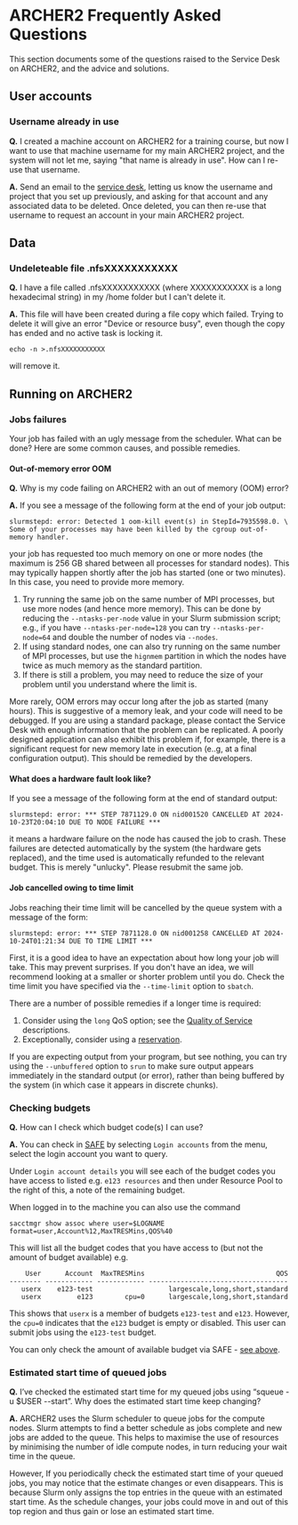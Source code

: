 # ARCHER2 Frequently Asked Questions

This section documents some of the questions raised to the Service Desk on ARCHER2, and the advice and solutions.

## User accounts

### Username already in use
**Q.** I created a machine account on ARCHER2 for a training course, but now I want to use that machine username for my main ARCHER2 project, and the system will not let me, saying "that name is already in use".  How can I re-use that username.

**A.**  Send an email to the [service desk](mailto:support@archer2.ac.uk), letting us know the username and project that you set up previously, and asking for that account and any associated data to be deleted.  Once deleted, you can then re-use that username to request an account in your main ARCHER2 project.

## Data


### Undeleteable file .nfsXXXXXXXXXXX

**Q.**  I have a file called .nfsXXXXXXXXXXX (where XXXXXXXXXXX is a long hexadecimal string) in my /home folder but I can't delete it.

**A.** This file will have been created during a file copy which failed.  Trying to delete it will give an error "Device or resource busy", even though the copy has ended and no active task is locking it.

`echo -n >.nfsXXXXXXXXXXX`

will remove it.

## Running on ARCHER2

### Jobs failures

Your job has failed with an ugly message from the scheduler. What can be done?
Here are some common causes, and possible remedies.


#### Out-of-memory error OOM

**Q.** Why is my code failing on ARCHER2 with an out of memory (OOM) error?

**A.** If you see a message of the following form at the end of your job
output:
```
slurmstepd: error: Detected 1 oom-kill event(s) in StepId=7935598.0. \
Some of your processes may have been killed by the cgroup out-of-memory handler.
```
your job has requested too much memory on one or more nodes (the maximum
is 256 GB shared between all processes for standard nodes). This may
typically happen shortly after the job has started (one or two minutes).
In this case, you need to provide more memory.

1. Try running the same job on the same number of MPI processes, but
use more nodes (and hence more memory).  This can be done by reducing
the `--ntasks-per-node` value in your Slurm submission script; e.g.,
if you have `--ntasks-per-node=128` you can try `--ntasks-per-node=64`
and double the number of nodes via `--nodes`.
2. If using standard nodes, one can also try running on the
same number of MPI processes, but use the ``hignmem`` partition in
which the nodes have twice as much memory as the standard partition.
3. If there is still a problem, you may need to reduce the size of
your problem until you understand where the limit is.

More rarely, OOM errors may occur long after the job as started (many hours).
This is suggestive of a memory leak, and your code will need to be debugged.
If you are using a standard package, please contact the Service Desk with
enough information that the problem can be replicated. A poorly designed
application can also exhibit this problem if, for example, there is a
significant request for new memory late in execution (e..g, at a final
configuration output). This should be remedied by the developers.

#### What does a hardware fault look like?

If you see a message of the following form at the end of standard
output:
```
slurmstepd: error: *** STEP 7871129.0 ON nid001520 CANCELLED AT 2024-10-23T20:04:10 DUE TO NODE FAILURE ***
```
it means a hardware failure on the node has caused the job to crash.
These failures are detected automatically by the system (the hardware
gets replaced), and the time used is automatically refunded to the
relevant budget. This is merely "unlucky". Please resubmit the same job.

#### Job cancelled owing to time limit

Jobs reaching their time limit will be cancelled by the queue system
with a message of the form:
```
slurmstepd: error: *** STEP 7871128.0 ON nid001258 CANCELLED AT 2024-10-24T01:21:34 DUE TO TIME LIMIT ***
```
First, it is a good idea to have an expectation about how long your job
will take. This may prevent surprises. If you don't have an idea, we
will recommend looking at a smaller or shorter problem until you do.
Check the time limit you have specified via the `--time-limit` option
to `sbatch`.

There are a number of possible remedies if a longer time is required:

1. Consider using the `long` QoS option; see the [Quality of Service](../user-guide/scheduler.md/#quality-of-service-qos) descriptions.
2. Exceptionally, consider using a [reservation](../user-guide/scheduler.md/#reservations).

If you are expecting output from your program, but see nothing, you can try
using the `--unbuffered` option to `srun` to make sure output appears
immediately in the standard output (or error), rather than being
buffered by the system (in which case it appears in discrete chunks).

### Checking budgets

**Q.**  How can I check which budget code(s) I can use?

**A.**  You can check in [SAFE](https://safe.epcc.ed.ac.uk) by selecting `Login accounts` from the menu, select the login account you want to query.

Under `Login account details` you will see each of the budget codes you have access to listed e.g.
`e123 resources` and then under Resource Pool to the right of this, a note of the remaining budget.

When logged in to the machine you can also use the command

    sacctmgr show assoc where user=$LOGNAME format=user,Account%12,MaxTRESMins,QOS%40

This will list all the budget codes that you have access to (but not the amount of budget available) e.g.

        User      Account  MaxTRESMins                                 QOS
    -------- ------------ ------------ -----------------------------------
       userx    e123-test                   largescale,long,short,standard
       userx         e123        cpu=0      largescale,long,short,standard

This shows that `userx` is a member of budgets `e123-test` and `e123`.  However, the `cpu=0` indicates that the `e123` budget is empty or disabled.   This user can submit jobs using the `e123-test` budget.

You can only check the amount of available budget via SAFE - [see above](#checking-budgets).


### Estimated start time of queued jobs

**Q.**  I’ve checked the estimated start time for my queued jobs using “squeue -u $USER --start”. Why does the estimated start time keep changing?

**A.**  ARCHER2 uses the Slurm scheduler to queue jobs for the compute nodes. Slurm attempts to find a better schedule as jobs complete and new jobs are added to the queue. This helps to maximise the use of resources by minimising the number of idle compute nodes, in turn reducing your wait time in the queue.

However, If you periodically check the estimated start time of your queued jobs, you may notice that the estimate changes or even disappears. This is because Slurm only assigns the top entries in the queue with an estimated start time. As the schedule changes, your jobs could move in and out of this top region and thus gain or lose an estimated start time.
